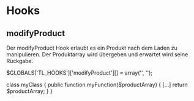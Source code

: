 # Hooks

## modifyProduct

Der modifyProduct Hook erlaubt es ein Produkt nach dem Laden zu manipulieren. Der Produktarray wird übergeben und erwartet wird seine Rückgabe.

$GLOBALS['TL_HOOKS']['modifyProduct'][] = array('', '');

class myClass {
    public function myFunction($productArray)
    {
        [...]
        return $productArray;
    }
}
